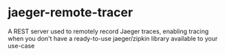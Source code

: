 # jaeger-remote-tracer
A REST server used to remotely record Jaeger traces, enabling tracing when you don't have a ready-to-use jaeger/zipkin library available to your use-case
